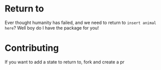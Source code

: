 # Return to

Ever thought humanity has failed, and we need to return to `insert animal here`? Well boy do I have the package for you!

# Contributing

If you want to add a state to return to, fork and create a pr